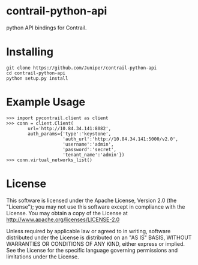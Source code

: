 contrail-python-api
===================

python API bindings for Contrail.

Installing
==========

    git clone https://github.com/Juniper/contrail-python-api
    cd contrail-python-api
    python setup.py install

Example Usage
=============

    >>> import pycontrail.client as client
    >>> conn = client.Client(
            url='http://10.84.34.141:8082',
            auth_params={'type':'keystone',
                         'auth_url':'http://10.84.34.141:5000/v2.0',
                         'username':'admin',
                         'password':'secret',
                         'tenant_name':'admin'})
    >>> conn.virtual_networks_list()


License
=======
This software is licensed under the Apache License, Version 2.0 (the "License");
you may not use this software except in compliance with the License.
You may obtain a copy of the License at http://www.apache.org/licenses/LICENSE-2.0

Unless required by applicable law or agreed to in writing, software
distributed under the License is distributed on an "AS IS" BASIS,
WITHOUT WARRANTIES OR CONDITIONS OF ANY KIND, either express or implied.
See the License for the specific language governing permissions and
limitations under the License.
